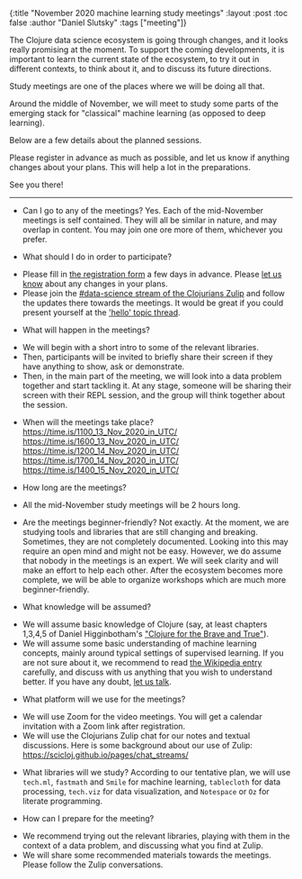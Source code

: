 {:title "November 2020 machine learning study meetings"
 :layout :post
 :toc false
 :author "Daniel Slutsky"
 :tags  ["meeting"]}

The Clojure data science ecosystem is going through changes, and it looks really promising at the moment. To support the coming developments, it is important to learn the current state of the ecosystem, to try it out in different contexts, to think about it, and to discuss its future directions.

Study meetings are one of the places where we will be doing all that.

Around the middle of November, we will meet to study some parts of the emerging stack for "classical" machine learning (as opposed to deep learning).

Below are a few details about the planned sessions. 

Please register in advance as much as possible, and let us know if anything changes about your plans. This will help a lot in the preparations.

See you there!

----------

* Can I go to any of the meetings?
Yes. Each of the mid-November meetings is self contained. They will all be similar in nature, and may overlap in content. You may join one ore more of them, whichever you prefer.

* What should I do in order to participate?
- Please fill in [the registration form](TBD) a few days in advance. Please [let us know](https://scicloj.github.io/pages/about/#where) about any changes in your plans.
- Please join the [#data-science stream of the Clojurians Zulip](https://clojurians.zulipchat.com/#narrow/stream/151924-data-science) and follow the updates there towards the meetings. It would be great if you could present yourself at the ['hello' topic thread](https://clojurians.zulipchat.com/#narrow/stream/151924-data-science/topic/hello).

* What will happen in the meetings?
- We will begin with a short intro to some of the relevant libraries.
- Then, participants will be invited to briefly share their screen if they have anything to show, ask or demonstrate.
- Then, in the main part of the meeting, we will look into a data problem together and start tackling it. At any stage, someone will be sharing their screen with their REPL session, and the group will think together about the session.

* When will the meetings take place?
https://time.is/1100_13_Nov_2020_in_UTC/
https://time.is/1600_13_Nov_2020_in_UTC/
https://time.is/1200_14_Nov_2020_in_UTC/
https://time.is/1700_14_Nov_2020_in_UTC/
https://time.is/1400_15_Nov_2020_in_UTC/

* How long are the meetings?
- All the mid-November study meetings will be 2 hours long.

* Are the meetings beginner-friendly?
Not exactly. At the moment, we are studying tools and libraries that are still changing and breaking. Sometimes, they are not completely documented. Looking into this may require an open mind and might not be easy.
However, we do assume that nobody in the meetings is an expert. We will seek clarity and will make an effort to help each other.
After the ecosystem becomes more complete, we will be able to organize workshops which are much more beginner-friendly.

* What knowledge will be assumed?
- We will assume basic knowledge of Clojure (say, at least chapters 1,3,4,5 of Daniel Higginbotham's ["Clojure for the Brave and True"](https://www.braveclojure.com/)).
- We will assume some basic understanding of machine learning concepts, mainly around typical settings of supervised learning. If you are not sure about it, we recommend to read [the Wikipedia entry](https://en.wikipedia.org/wiki/Machine_learning) carefully, and discuss with us anything that you wish to understand better. If you have any doubt, [let us talk](https://scicloj.github.io/pages/about/#where).

* What platform will we use for the meetings?
- We will use Zoom for the video meetings. You will get a calendar invitation with a Zoom link after registration.
- We will use the Clojurians Zulip chat for our notes and textual discussions. Here is some background about our use of Zulip: https://scicloj.github.io/pages/chat_streams/

* What libraries will we study?
According to our tentative plan, we will use `tech.ml`, `fastmath` and `Smile` for machine learning, `tablecloth` for data processing, `tech.viz` for data visualization, and `Notespace` or `Oz` for literate programming.

* How can I prepare for the meeting?
- We recommend trying out the relevant libraries, playing with them in the context of a data problem, and discussing what you find at Zulip.
- We will share some recommended materials towards the meetings. Please follow the Zulip conversations.
